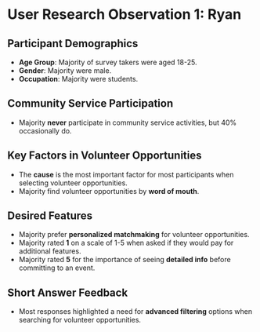# User Research Observation 1: Ryan

## Participant Demographics
- **Age Group**: Majority of survey takers were aged 18-25.
- **Gender**: Majority were male.
- **Occupation**: Majority were students.

## Community Service Participation
- Majority **never** participate in community service activities, but 40% occasionally do.

## Key Factors in Volunteer Opportunities
- The **cause** is the most important factor for most participants when selecting volunteer opportunities.
- Majority find volunteer opportunities by **word of mouth**.
  
## Desired Features
- Majority prefer **personalized matchmaking** for volunteer opportunities.
- Majority rated **1** on a scale of 1-5 when asked if they would pay for additional features.
- Majority rated **5** for the importance of seeing **detailed info** before committing to an event.
  
## Short Answer Feedback
- Most responses highlighted a need for **advanced filtering** options when searching for volunteer opportunities.

